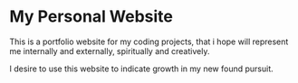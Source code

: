 # My Personal Website

This is a portfolio website for my coding projects, that i hope
will represent me internally and externally, spiritually and creatively.

I desire to use this website to indicate growth in my new found pursuit.